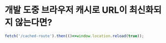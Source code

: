 # 개발 도중 브라우저 캐시로 URL이 최신화되지 않는다면?

```js
fetch('/cached-route').then(()=>window.location.reload(true));
```